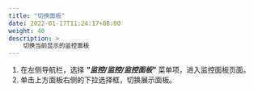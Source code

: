 ```yaml
---
title: "切换面板"
date: 2022-01-17T11:24:17+08:00
weight: 40
description: >
    切换当前显示的监控面板
---
```


1. 在左侧导航栏，选择 **_"监控/监控/监控面板"_** 菜单项，进入监控面板页面。
2. 单击上方面板右侧的下拉选择框，切换展示面板。